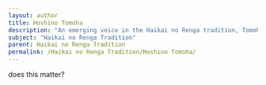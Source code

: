 ```yaml
---
layout: author
title: Hoshino Tomoha
description: "An emerging voice in the Haikai no Renga tradition, Tomoha's poetry delves into intricate details of the natural world, offering fresh perspectives on seasons and landscapes."
subject: "Haikai no Renga Tradition"
parent: Haikai no Renga Tradition
permalink: /Haikai no Renga Tradition/Hoshino Tomoha/
---
```


does this matter?
